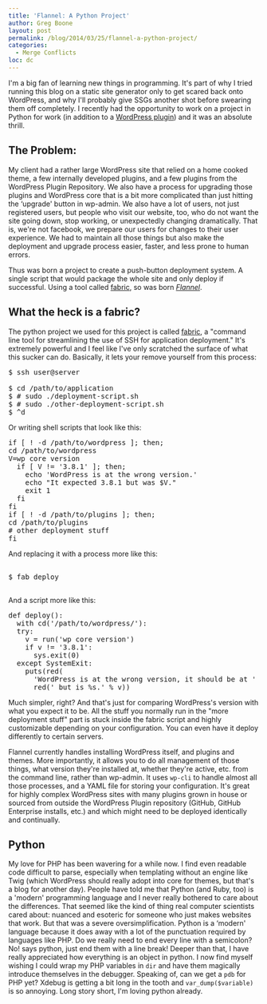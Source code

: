 ```yaml
---
title: 'Flannel: A Python Project'
author: Greg Boone
layout: post
permalink: /blog/2014/03/25/flannel-a-python-project/
categories:
  - Merge Conflicts
loc: dc
---
```

I'm a big fan of learning new things in programming. It's part of
why I tried running this blog on a static site generator only to get scared back
onto WordPress, and why I'll probably give SSGs another shot before swearing
them off completely. I recently had the opportunity to work on a project in
Python for work (in addition to a [WordPress plugin][1]) and it was an absolute
thrill.

## The Problem:

My client had a rather large WordPress site that relied on a home cooked theme,
a few internally developed plugins, and a few plugins from the WordPress Plugin
Repository. We also have a process for upgrading those plugins and WordPress
core that is a bit more complicated than just hitting the &#8216;upgrade' button
in wp-admin. We also have a lot of users, not just registered users, but people
who visit our website, too, who do not want the site going down, stop working,
or unexpectedly changing dramatically. That is, we're not facebook, we prepare
our users for changes to their user experience. We had to maintain all those
things but also make the deployment and upgrade process easier, faster, and less
prone to human errors.  

<!--more-->

Thus was born a project to create a push-button deployment system. A single
script that would package the whole site and only deploy if successful. Using a
tool called [fabric][2], so was born *[Flannel][3]*.

## What the heck is a fabric?

The python project we used for this project is called [fabric][4], a "command
line tool for streamlining the use of SSH for application deployment." It's
extremely powerful and I feel like I've only scratched the surface of what this
sucker can do. Basically, it lets your remove yourself from this process:

<pre>
$ ssh user@server

$ cd /path/to/application
$ # sudo ./deployment-script.sh
$ # sudo ./other-deployment-script.sh
$ ^d
</pre>

Or writing shell scripts that look like this:

<pre>
if [ ! -d /path/to/wordpress ]; then;
cd /path/to/wordpress
V=wp core version
  if [ V != &#039;3.8.1&#039; ]; then;
    echo &#039;WordPress is at the wrong version.&#039;
    echo "It expected 3.8.1 but was $V."
    exit 1
  fi
fi
if [ ! -d /path/to/plugins ]; then;
cd /path/to/plugins
# other deployment stuff
fi
</pre>

And replacing it with a process more like this:

<pre>

$ fab deploy

</pre>

And a script more like this:

<pre>
def deploy():
  with cd('/path/to/wordpress/'):
  try:
    v = run('wp core version')
    if v != '3.8.1':
      sys.exit(0)
  except SystemExit:
    puts(red(
      'WordPress is at the wrong version, it should be at ' + cyan('3.8.3') +
      red(' but is %s.' % v))
</pre>

Much simpler, right? And that's just for comparing WordPress's version with what
you expect it to be. All the stuff you normally run in the "more deployment
stuff" part is stuck inside the fabric script and highly customizable depending
on your configuration. You can even have it deploy differently to certain servers.

Flannel currently handles installing WordPress itself, and plugins and themes.
More importantly, it allows you to do all management of those things, what
version they're installed at, whether they're active, etc. from the command
line, rather than wp-admin. It uses `wp-cli` to handle almost all those
processes, and a YAML file for storing your configuration. It's great for highly
complex WordPress sites with many plugins grown in house or sourced from outside
the WordPress Plugin repository (GitHub, GitHub Enterprise installs, etc.) and
which might need to be deployed identically and continually.

## Python

My love for PHP has been wavering for a while now. I find even readable code
difficult to parse, especially when templating without an engine like Twig
(which WordPress should really adopt into core for themes, but that's a blog for
another day). People have told me that Python (and Ruby, too) is a 'modern'
programming language and I never really bothered to care about the differences.
That seemed like the kind of thing real computer scientists cared about: nuanced
and esoteric for someone who just makes websites that work. But that was a
severe oversimplification. Python is a &#8216;modern' language because it does
away with a lot of the punctuation required by languages like PHP. Do we really
need to end every line with a semicolon? No! says python, just end them with a
line break! Deeper than that, I have really appreciated how everything is an
object in python. I now find myself wishing I could wrap my PHP variables in
`dir` and have them magically introduce themselves in the debugger. Speaking of,
can we get a `pdb` for PHP yet? Xdebug is getting a bit long in the tooth and
`var_dump($variable)` is so annoying. Long story short, I'm loving python already.

 [1]: http://github.com/gboone/open-graph-control
 [2]: http://fabfile.org
 [3]: http://github.com/gboone/flannel
 [4]: http://docs.fabfile.org/en/1.8/
